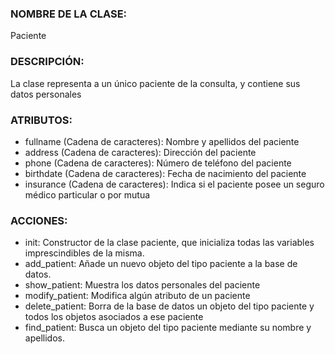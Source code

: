 ### NOMBRE DE LA CLASE: 
Paciente

### DESCRIPCIÓN: 
La clase representa a un único paciente de la consulta, y contiene sus datos personales

### ATRIBUTOS: 
- fullname	(Cadena de caracteres):	 Nombre y apellidos del paciente
- address	(Cadena de caracteres):	 Dirección del paciente
- phone		(Cadena de caracteres):	 Número de teléfono del paciente
- birthdate	(Cadena de caracteres):	 Fecha de nacimiento del paciente
- insurance	(Cadena de caracteres):	 Indica si el paciente posee un seguro médico particular o por mutua 

### ACCIONES:
- init: Constructor de la clase paciente, que inicializa todas las variables imprescindibles de la misma.  
- add_patient: Añade un nuevo objeto del tipo paciente a la base de datos.  
- show_patient: Muestra los datos personales del paciente
- modify_patient: Modifica algún atributo de un paciente  
- delete_patient: Borra de la base de datos un objeto del tipo paciente y todos los objetos asociados a ese paciente  
- find_patient: Busca un objeto del tipo paciente mediante su nombre y apellidos.  
